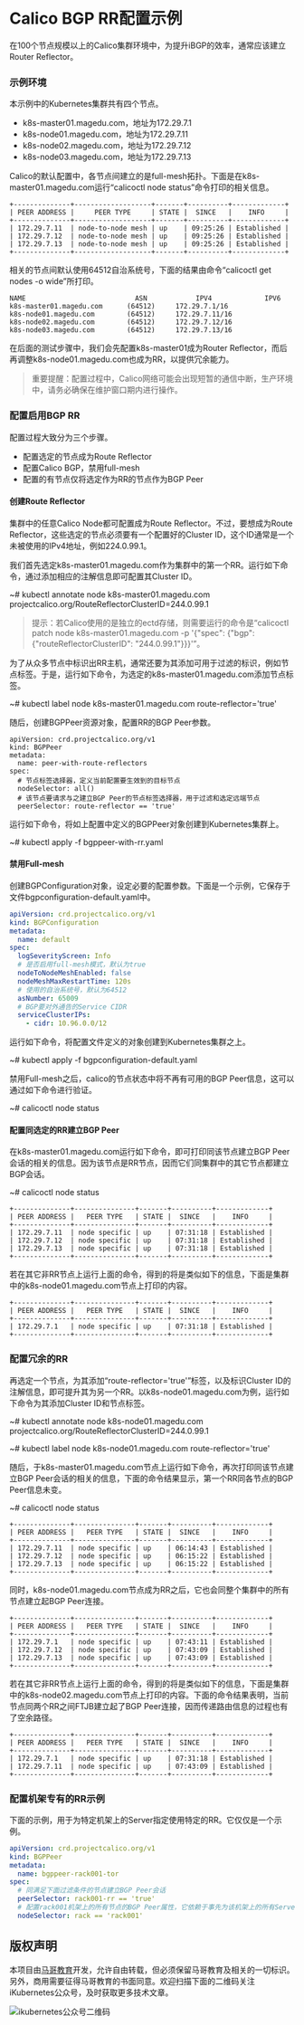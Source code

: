 # Calico BGP RR配置示例

在100个节点规模以上的Calico集群环境中，为提升iBGP的效率，通常应该建立Router Reflector。

### 示例环境

本示例中的Kubernetes集群共有四个节点。

- k8s-master01.magedu.com，地址为172.29.7.1
- k8s-node01.magedu.com，地址为172.29.7.11
- k8s-node02.magedu.com，地址为172.29.7.12
- k8s-node03.magedu.com，地址为172.29.7.13

Calico的默认配置中，各节点间建立的是full-mesh拓扑。下面是在k8s-master01.magedu.com运行“calicoctl node status”命令打印的相关信息。

```
+--------------+-------------------+-------+----------+-------------+
| PEER ADDRESS |     PEER TYPE     | STATE |  SINCE   |    INFO     |
+--------------+-------------------+-------+----------+-------------+
| 172.29.7.11  | node-to-node mesh | up    | 09:25:26 | Established |
| 172.29.7.12  | node-to-node mesh | up    | 09:25:26 | Established |
| 172.29.7.13  | node-to-node mesh | up    | 09:25:26 | Established |
+--------------+-------------------+-------+----------+-------------+
```

相关的节点间默认使用64512自治系统号，下面的结果由命令“calicoctl get nodes -o wide”所打印。

```
NAME                           ASN            IPV4             IPV6   
k8s-master01.magedu.com      (64512)     172.29.7.1/16           
k8s-node01.magedu.com        (64512)     172.29.7.11/16          
k8s-node02.magedu.com        (64512)     172.29.7.12/16          
k8s-node03.magedu.com        (64512)     172.29.7.13/16       
```



在后面的测试步骤中，我们会先配置k8s-master01成为Router Reflector，而后再调整k8s-node01.magedu.com也成为RR，以提供冗余能力。

> 重要提醒：配置过程中，Calico网络可能会出现短暂的通信中断，生产环境中，请务必确保在维护窗口期内进行操作。

### 配置启用BGP RR

配置过程大致分为三个步骤。

- 配置选定的节点成为Route Reflector
- 配置Calico BGP，禁用full-mesh
- 配置的有节点仅将选定作为RR的节点作为BGP Peer

#### 创建Route Reflector

集群中的任意Calico Node都可配置成为Route Reflector。不过，要想成为Route Reflector，这些选定的节点必须要有一个配置好的Cluster ID，这个ID通常是一个未被使用的IPv4地址，例如224.0.99.1。

我们首先选定k8s-master01.magedu.com作为集群中的第一个RR。运行如下命令，通过添加相应的注解信息即可配置其Cluster ID。

~# kubectl annotate node k8s-master01.magedu.com projectcalico.org/RouteReflectorClusterID=244.0.99.1

> 提示：若Calico使用的是独立的ectd存储，则需要运行的命令是“calicoctl patch node k8s-master01.magedu.com -p '{"spec": {"bgp": {"routeReflectorClusterID": "244.0.99.1"}}}'”。

为了从众多节点中标识出RR主机，通常还要为其添加可用于过滤的标识，例如节点标签。于是，运行如下命令，为选定的k8s-master01.magedu.com添加节点标签。

~# kubectl label node k8s-master01.magedu.com route-reflector='true'

随后，创建BGPPeer资源对象，配置RR的BGP Peer参数。

```yl
apiVersion: crd.projectcalico.org/v1
kind: BGPPeer
metadata:
  name: peer-with-route-reflectors
spec:
  # 节点标签选择器，定义当前配置要生效到的目标节点
  nodeSelector: all()
  # 该节点要请求与之建立BGP Peer的节点标签选择器，用于过滤和选定远端节点
  peerSelector: route-reflector == 'true'
```

运行如下命令，将如上配置中定义的BGPPeer对象创建到Kubernetes集群上。

~# kubectl apply -f bgppeer-with-rr.yaml

#### 禁用Full-mesh

创建BGPConfiguration对象，设定必要的配置参数。下面是一个示例，它保存于文件bgpconfiguration-default.yaml中。

```yaml
apiVersion: crd.projectcalico.org/v1
kind: BGPConfiguration
metadata:
  name: default
spec:
  logSeverityScreen: Info
  # 是否启用full-mesh模式，默认为true
  nodeToNodeMeshEnabled: false
  nodeMeshMaxRestartTime: 120s
  # 使用的自治系统号，默认为64512
  asNumber: 65009
  # BGP要对外通告的Service CIDR
  serviceClusterIPs:
    - cidr: 10.96.0.0/12
```

运行如下命令，将配置文件定义的对象创建到Kubernetes集群之上。

~# kubectl apply -f bgpconfiguration-default.yaml

禁用Full-mesh之后，calico的节点状态中将不再有可用的BGP Peer信息，这可以通过如下命令进行验证。

~# calicoctl node status

#### 配置同选定的RR建立BGP Peer

在k8s-master01.magedu.com运行如下命令，即可打印同该节点建立BGP Peer会话的相关的信息。因为该节点是RR节点，因而它们同集群中的其它节点都建立BGP会话。 

~# calicoctl node status

```
+--------------+---------------+-------+----------+-------------+
| PEER ADDRESS |   PEER TYPE   | STATE |  SINCE   |    INFO     |
+--------------+---------------+-------+----------+-------------+
| 172.29.7.11  | node specific | up    | 07:31:18 | Established |
| 172.29.7.12  | node specific | up    | 07:31:18 | Established |
| 172.29.7.13  | node specific | up    | 07:31:18 | Established |
+--------------+---------------+-------+----------+-------------+
```

若在其它非RR节点上运行上面的命令，得到的将是类似如下的信息，下面是集群中的k8s-node01.magedu.com节点上打印的内容。

```
+--------------+---------------+-------+----------+-------------+
| PEER ADDRESS |   PEER TYPE   | STATE |  SINCE   |    INFO     |
+--------------+---------------+-------+----------+-------------+
| 172.29.7.1   | node specific | up    | 07:31:18 | Established |
+--------------+---------------+-------+----------+-------------+
```

### 配置冗余的RR

再选定一个节点，为其添加“route-reflector='true'”标签，以及标识Cluster ID的注解信息，即可提升其为另一个RR。以k8s-node01.magedu.com为例，运行如下命令为其添加Cluster ID和节点标签。

~# kubectl annotate node k8s-node01.magedu.com projectcalico.org/RouteReflectorClusterID=244.0.99.1

~# kubectl label node k8s-node01.magedu.com route-reflector='true'

随后，于k8s-master01.magedu.com节点上运行如下命令，再次打印同该节点建立BGP Peer会话的相关的信息，下面的命令结果显示，第一个RR同各节点的BGP Peer信息未变。

~# calicoctl node status

```
+--------------+---------------+-------+----------+-------------+
| PEER ADDRESS |   PEER TYPE   | STATE |  SINCE   |    INFO     |
+--------------+---------------+-------+----------+-------------+
| 172.29.7.11  | node specific | up    | 06:14:43 | Established |
| 172.29.7.12  | node specific | up    | 06:15:22 | Established |
| 172.29.7.13  | node specific | up    | 06:15:22 | Established |
+--------------+---------------+-------+----------+-------------+
```

同时，k8s-node01.magedu.com节点成为RR之后，它也会同整个集群中的所有节点建立起BGP Peer连接。

```
+--------------+---------------+-------+----------+-------------+
| PEER ADDRESS |   PEER TYPE   | STATE |  SINCE   |    INFO     |
+--------------+---------------+-------+----------+-------------+
| 172.29.7.1   | node specific | up    | 07:43:11 | Established |
| 172.29.7.12  | node specific | up    | 07:43:09 | Established |
| 172.29.7.13  | node specific | up    | 07:43:09 | Established |
+--------------+---------------+-------+----------+-------------+
```

若在其它非RR节点上运行上面的命令，得到的将是类似如下的信息，下面是集群中的k8s-node02.magedu.com节点上打印的内容。下面的命令结果表明，当前节点同两个RR之间FTJB建立起了BGP Peer连接，因而传递路由信息的过程也有了空余路径。

```
+--------------+---------------+-------+----------+-------------+
| PEER ADDRESS |   PEER TYPE   | STATE |  SINCE   |    INFO     |
+--------------+---------------+-------+----------+-------------+
| 172.29.7.1   | node specific | up    | 07:31:18 | Established |
| 172.29.7.11  | node specific | up    | 07:43:09 | Established |
+--------------+---------------+-------+----------+-------------+
```

### 配置机架专有的RR示例

下面的示例，用于为特定机架上的Server指定使用特定的RR。它仅仅是一个示例。

```yaml
apiVersion: crd.projectcalico.org/v1
kind: BGPPeer
metadata:
  name: bgppeer-rack001-tor
spec:
  # 同满足下面过滤条件的节点建立BGP Peer会话
  peerSelector: rack001-rr == 'true'
  # 配置rack001机架上的所有节点的BGP Peer属性，它依赖于事先为该机架上的所有Server打好的相关节点标签
  nodeSelector: rack == 'rack001'  
```



## 版权声明

本项目由[马哥教育](www.magedu.com)开发，允许自由转载，但必须保留马哥教育及相关的一切标识。另外，商用需要征得马哥教育的书面同意。欢迎扫描下面的二维码关注iKubernetes公众号，及时获取更多技术文章。

![ikubernetes公众号二维码](https://github.com/iKubernetes/Kubernetes_Advanced_Practical_2rd/raw/main/imgs/iKubernetes%E5%85%AC%E4%BC%97%E5%8F%B7%E4%BA%8C%E7%BB%B4%E7%A0%81.jpg)
